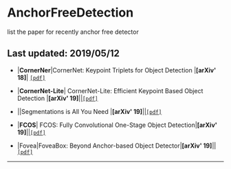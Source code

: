# AnchorFreeDetection
list the paper for recently anchor free detector

Last updated: 2019/05/12
-------------------------------------


- |**CornerNer**|CornerNet: Keypoint Triplets for Object Detection |**[arXiv' 18]**| [`[pdf]`](https://arxiv.org/abs/1904.08189.pdf)
- |**CornerNet-Lite**| CornerNet-Lite: Efficient Keypoint Based Object Detection |**[arXiv' 19]**||[`[pdf]`](https://arxiv.org/pdf/1904.08900.pdf)

- ||Segmentations is All You Need |**[arXiv' 19]**||[`[pdf]`](https://arxiv.org/pdf/1904.08900.pdf)
- |**FCOS**| FCOS: Fully Convolutional One-Stage Object Detection|**[arXiv' 19]**||[`[pdf]`](https://arxiv.org/abs/1904.01355.pdf)
- |Fovea|FoveaBox: Beyond Anchor-based Object Detector|**[arXiv' 19]**||[`[pdf]`](https://arxiv.org/pdf/1904.01355.pdf)

---------------------------------------------------------------------------------------------------------------------------
